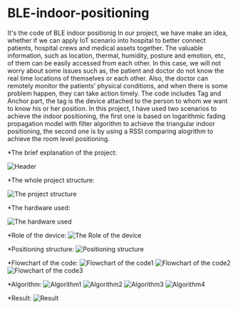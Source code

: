 # BLE-indoor-positioning
It's the code of BLE indoor positionig
In our project, we have make an idea, whether if we can apply IoT scenario into hospital 
to better connect patients, hospital crews and medical assets together. The valuable 
information, such as location, thermal, humidity, posture and emotion, etc, of them can 
be easily accessed from each other. In this case, we will not worry about some issues 
such as, the patient and doctor do not know the real time locations of themselves or 
each other. Also, the doctor can remotely monitor the patients’ physical conditions, and 
when there is some problem happen, they can take action timely. 
The code includes Tag and Anchor part, the tag is the device attached to the person to whom
we want to know his or her position.
In this project, I have used two scenarios to achieve the indoor positioning, the first one
is based on logarithmic fading propagation model with filter algorithm to achieve the 
triangular indoor positioning, the second one is by using a RSSI comparing alogrithm to
achieve the room level positioning.

*The brief explanation of the project:

![Header](https://github.com/OrlandoYan/BLE-based-indoor-positioning-project/blob/master/hh.png )

*The whole project structure:

![The project structure](https://github.com/OrlandoYan/BLE-based-indoor-positioning-project/blob/master/1.png)

*The hardware used:

![The hardware used](https://github.com/OrlandoYan/BLE-based-indoor-positioning-project/blob/master/2.png)

*Role of the device:
![The Role of the device](https://github.com/OrlandoYan/BLE-based-indoor-positioning-project/blob/master/3.png)

*Positioning structure:
![Positioning structure](https://github.com/OrlandoYan/BLE-based-indoor-positioning-project/blob/master/4.png)

*Flowchart of the code:
![Flowchart of the code1](https://github.com/OrlandoYan/BLE-based-indoor-positioning-project/blob/master/5.png)
![Flowchart of the code2](https://github.com/OrlandoYan/BLE-based-indoor-positioning-project/blob/master/6.png)
![Flowchart of the code3](https://github.com/OrlandoYan/BLE-based-indoor-positioning-project/blob/master/7.png)

*Algorithm:
![Algorithm1](https://github.com/OrlandoYan/BLE-based-indoor-positioning-project/blob/master/8.png)
![Algorithm2](https://github.com/OrlandoYan/BLE-based-indoor-positioning-project/blob/master/9.png)
![Algorithm3](https://github.com/OrlandoYan/BLE-based-indoor-positioning-project/blob/master/10.png)
![Algorithm4](https://github.com/OrlandoYan/BLE-based-indoor-positioning-project/blob/master/11.png)

*Result:
![Result](https://github.com/OrlandoYan/BLE-based-indoor-positioning-project/blob/master/13.png)


